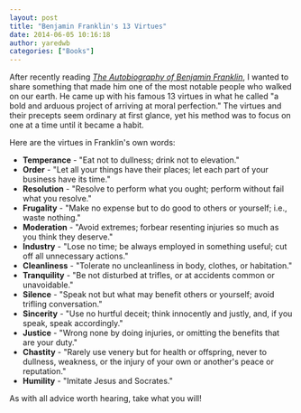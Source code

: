 ```yaml
---
layout: post
title: "Benjamin Franklin's 13 Virtues"
date: 2014-06-05 10:16:18
author: yaredwb
categories: ["Books"]
---
```

After recently reading [*The Autobiography of Benjamin Franklin*](http://www.amazon.com/Autobiography-Benjamin-Franklin-Thrift-Editions/dp/0486290735), I wanted to share something that made him one of the most notable people who walked on our earth. He came up with his famous 13 virtues in what he called "a bold and arduous project of arriving at moral perfection." The virtues and their precepts seem ordinary at first glance, yet his method was to focus on one at a time until it became a habit.

Here are the virtues in Franklin's own words:

- **Temperance** - "Eat not to dullness; drink not to elevation."
- **Order** - "Let all your things have their places; let each part of your business have its time."
- **Resolution** - "Resolve to perform what you ought; perform without fail what you resolve."
- **Frugality** - "Make no expense but to do good to others or yourself; i.e., waste nothing."
- **Moderation** - "Avoid extremes; forbear resenting injuries so much as you think they deserve."
- **Industry** - "Lose no time; be always employed in something useful; cut off all unnecessary actions."
- **Cleanliness** - "Tolerate no uncleanliness in body, clothes, or habitation."
- **Tranquility** - "Be not disturbed at trifles, or at accidents common or unavoidable."
- **Silence** - "Speak not but what may benefit others or yourself; avoid trifling conversation."
- **Sincerity** - "Use no hurtful deceit; think innocently and justly, and, if you speak, speak accordingly."
- **Justice** - "Wrong none by doing injuries, or omitting the benefits that are your duty."
- **Chastity** - "Rarely use venery but for health or offspring, never to dullness, weakness, or the injury of your own or another's peace or reputation."
- **Humility** - "Imitate Jesus and Socrates."

As with all advice worth hearing, take what you will!
